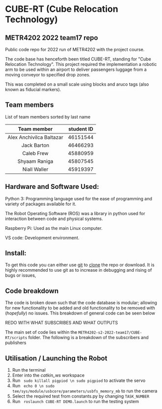 # CUBE-RT (Cube Relocation Technology)
## METR4202 2022 team17 repo
Public code repo for 2022 run of METR4202 with the project course. 

The code base has henceforth been titled CUBE-RT, standing for "Cube Relocation Technology". This project required the implementation a robotic arm to be used within an airport to deliver passengers luggage from a moving conveyor to specified drop zones. 

This was completed on a small scale using blocks and aruco tags (also known as fiducial markers).

## Team members

List of team members sorted by last name

| Team member | student ID |
| :------------: | :-----------: |
| Alex Anchivilca Baltazar  | 46151544   | 
| Jack Barton | 46466293 | 
| Caleb Frew | 45880959 | 
| Shyaam Raniga | 45807545 | 
| Niall Waller | 45919397 | 

## Hardware and Software Used: 

Python 3: Programming language used for the ease of programming and variety of packages available for it.

The Robot Operating Software (ROS) was a library in python used for interaction between code and physical systems. 

Raspberry Pi: Used as the main Linux computer.

VS code: Development environment.

## Install:

To get this code you can either use [git](https://git-scm.com/downloads) to [clone](https://docs.github.com/en/repositories/creating-and-managing-repositories/cloning-a-repository) the repo or download. It is highly recommended to use git as to increase in debugging and rising of bugs or issues,

## Code breakdown

The code is broken down such that the code database is modular; allowing for new functionality to be added and old functionality to be removed with (_*hopefully*_) no issues. This breakdown of general code can be seen below 

REDO WITH WHAT SUBSCRIBES AND WHAT OUTPUTS

The main set of code lies within the ```METR4202-s2-2022-team17/CUBE-RT/scripts``` folder. The following is a breakdown of the subscribers and publishers

## Utilisation / Launching the Robot
1. Run the terminal
2. Enter into the *catkin_ws* workspace
3. Run ``` sudo killall pigpiod \n sudo pigpiod``` to activate the servo
4. Run ``` echo 0 \n sudo tee/sys/module/usbcore/parameters/usbfs_memory_mb``` to run the camera 
5. Select the required test from constants.py by changing ```TASK_NUMBER```
6. Run ``` roslaunch CUBE-RT DEMO.launch``` to run the testing system 